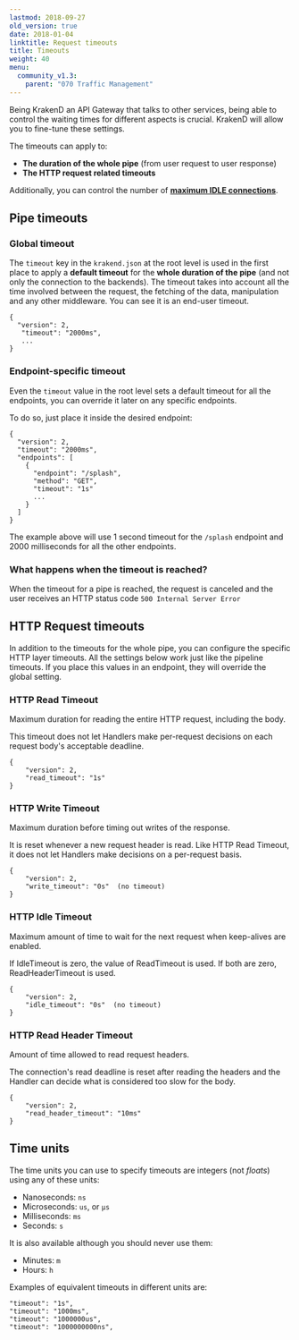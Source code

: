 ```yaml
---
lastmod: 2018-09-27
old_version: true
date: 2018-01-04
linktitle: Request timeouts
title: Timeouts
weight: 40
menu:
  community_v1.3:
    parent: "070 Traffic Management"
---
```


Being KrakenD an API Gateway that talks to other services, being able to control the waiting times for different aspects is crucial. KrakenD will allow you to fine-tune these settings.

The timeouts can apply to:

- **The duration of the whole pipe** (from user request to user response)
- **The HTTP request related timeouts**

Additionally, you can control the number of [**maximum IDLE connections**](/docs/v1.3/throttling/max-idle-connections/).

## Pipe timeouts

### Global timeout
The `timeout` key in the `krakend.json` at the root level is used in the first place to apply a **default timeout** for the **whole duration of the pipe** (and not only the connection to the backends). The timeout takes into account all the time involved between the request, the fetching of the data, manipulation and any other middleware. You can see it is an end-user timeout.

	{
	  "version": 2,
	   "timeout": "2000ms",
	   ...
	}

### Endpoint-specific timeout
Even the `timeout` value in the root level sets a default timeout for all the endpoints, you can override it later on any specific endpoints.

To do so, just place it inside the desired endpoint:

	{
	  "version": 2,
	  "timeout": "2000ms",
	  "endpoints": [
	    {
	      "endpoint": "/splash",
	      "method": "GET",
	      "timeout": "1s"
	      ...
	    }
	  ]
	}

The example above will use 1 second timeout for the `/splash` endpoint and 2000 milliseconds for all the other endpoints.

### What happens when the timeout is reached?
When the timeout for a pipe is reached, the request is canceled and the user receives an HTTP status code `500 Internal Server Error`

## HTTP Request timeouts
In addition to the timeouts for the whole pipe, you can configure the specific HTTP layer timeouts.
All the settings below work just like the pipeline timeouts. If you place this values in an endpoint, they will override the global setting.

### HTTP Read Timeout
Maximum duration for reading the entire HTTP request, including the body.

This timeout does not let Handlers make per-request decisions on each request body's acceptable deadline.

	{
		"version": 2,
		"read_timeout": "1s"
	}

### HTTP Write Timeout
Maximum duration before timing out writes of the response.

It is reset whenever a new request header is read. Like HTTP Read Timeout, it does not let Handlers make decisions on a per-request basis.

	{
		"version": 2,
		"write_timeout": "0s"  (no timeout)
	}


### HTTP Idle Timeout
Maximum amount of time to wait for the next request when keep-alives are enabled.

If IdleTimeout is zero, the value of ReadTimeout is used. If both are zero, ReadHeaderTimeout is used.

	{
		"version": 2,
		"idle_timeout": "0s"  (no timeout)
	}

### HTTP Read Header Timeout
Amount of time allowed to read request headers.

The connection's read deadline is reset after reading the headers and the Handler can decide what is considered too slow for the body.

	{
		"version": 2,
		"read_header_timeout": "10ms"
	}

## Time units
The time units you can use to specify timeouts are integers (not *floats*) using any of these units:

- Nanoseconds: `ns`
- Microseconds: `us`, or `µs`
- Milliseconds: `ms`
- Seconds: `s`

It is also available although you should never use them:

- Minutes: `m`
- Hours: `h`

Examples of equivalent timeouts in different units are:

	"timeout": "1s",
	"timeout": "1000ms",
	"timeout": "1000000us",
	"timeout": "1000000000ns",
